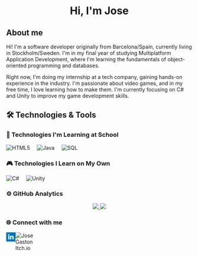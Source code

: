 <div align="center">
<h1 align="center">Hi, I'm Jose</a> </h1>
</div>

## About me
Hi! I'm a software developer originally from Barcelona/Spain, currently living in Stockholm/Sweden. I'm in my final year of studying Multiplatform Application Development, where I'm learning the fundamentals of object-oriented programming and databases.

Right now, I'm doing my internship at a tech company, gaining hands-on experience in the industry. I'm passionate about video games, and in my free time, I love learning how to make them. I'm currently focusing on C# and Unity to improve my game development skills.
<br>

## 🛠 Technologies & Tools  

### 🏫 Technologies I'm Learning at School  
<p align="left">
  <img src="https://upload.wikimedia.org/wikipedia/commons/6/61/HTML5_logo_and_wordmark.svg" alt="HTML5" width="50" style="margin-right: 15px;"/>
  <img src="https://upload.wikimedia.org/wikipedia/de/e/e1/Java-Logo.svg" alt="Java" width="50" style="margin-right: 15px;"/>
  <img src="https://upload.wikimedia.org/wikipedia/commons/d/d7/Sql_data_base_with_logo.svg" alt="SQL" width="50"/>
</p>

### 🎮 Technologies I Learn on My Own  
<p align="left">
  <img src="https://upload.wikimedia.org/wikipedia/commons/b/bd/Logo_C_sharp.svg" alt="C#" width="50" style="margin-right: 15px;"/>
  <img src="https://cdn.sanity.io/images/fuvbjjlp/production/2495ab2daae11fd3ed5d6b84477d513869f9a1b4-89x100.png" alt="Unity" width="50"/>
</p>


### ⚙️ GitHub Analytics  
<p align="center">
<a href="https://github.com/Jose-Gaston">
  <img height="180em" src="https://github-readme-stats-eight-theta.vercel.app/api?username=Jose-Gaston&show_icons=true&theme=algolia&include_all_commits=true&count_private=true"/>
  <img height="180em" src="https://github-readme-stats-eight-theta.vercel.app/api/top-langs/?username=Jose-Gaston&layout=compact&langs_count=8&theme=algolia"/>
</a>
</p>

### 🌐 Connect with me  
<p>
<a href="https://www.linkedin.com/in/jose-maria-gaston-rodriguez/">
  <img align="left" alt="Jose Gaston LinkedIn" width="25px" src="https://raw.githubusercontent.com/edent/SuperTinyIcons/099dc12b59179d07d534069bc8551718f786d91a/images/svg/linkedin.svg" />
</a>
<a href="https://truesoul.itch.io/">
  <img align="left" alt="Jose Gaston Itch.io" width="90px" src="https://static.itch.io/images/logo-white-new.svg" />
</a>
</p>
<br/><br/>
